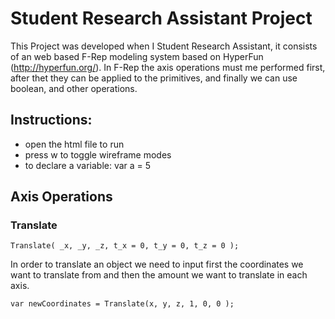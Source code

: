 # Student Research Assistant Project

This Project was developed when I Student Research Assistant, it consists of an web based F-Rep modeling system based on HyperFun (http://hyperfun.org/).
In F-Rep the axis operations must me performed first, after thet they can be applied to the primitives, and finally we can use boolean, and other operations.

## Instructions:

- open the html file to run
- press w to toggle wireframe modes
- to declare a variable: var a = 5


## Axis Operations

### Translate
```
Translate( _x, _y, _z, t_x = 0, t_y = 0, t_z = 0 );
```
In order to translate an object we need to input first the coordinates we want to translate from and then the amount we want to translate in each axis.

```
var newCoordinates = Translate(x, y, z, 1, 0, 0 );
```
